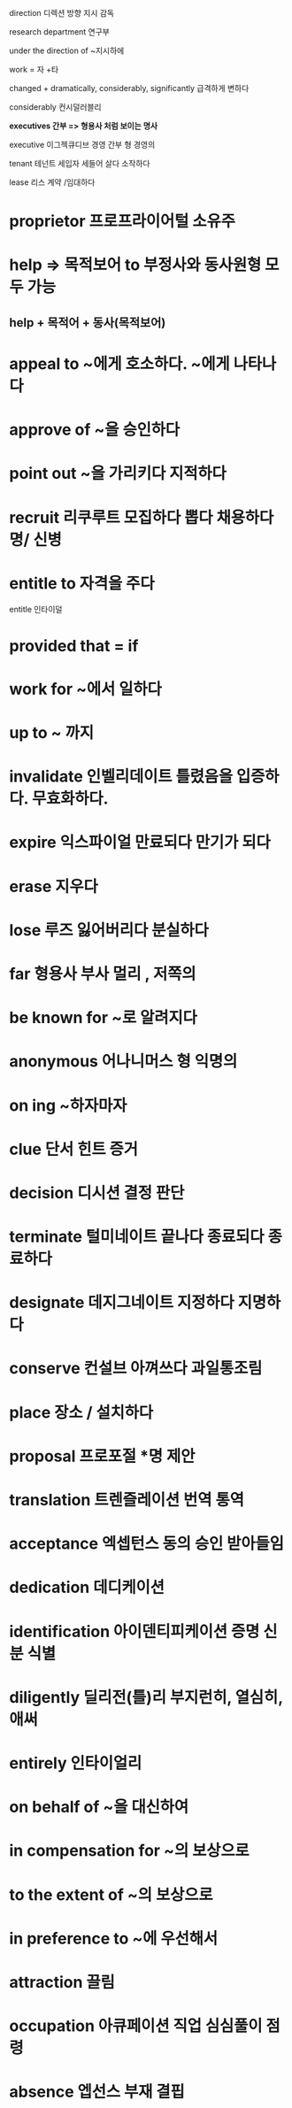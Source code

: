 direction 디렉션 방향 지시 감독

research department 연구부

under the direction of ~지시하에 

work = 자 +타

changed + dramatically, considerably, significantly 급격하게 변하다

considerably 컨시덜러블리

__executives 간부 => 형용사 처럼 보이는 명사__

executive  이그젝큐디브 경영 간부 형 경영의

tenant 테넌트 세입자 세들어 살다 소작하다

lease 리스 계약 /임대하다

# proprietor 프로프라이어털 소유주 


# help => 목적보어 to 부정사와 동사원형 모두 가능

## help + 목적어 + 동사(목적보어)

# appeal to ~에게 호소하다. ~에게 나타나다

# approve of ~을 승인하다

# point out ~을 가리키다 지적하다

# recruit 리쿠루트 모집하다 뽑다 채용하다 명/ 신병

# entitle to 자격을 주다

entitle 인타이덜

# provided that = if

# work for ~에서 일하다

# up to ~ 까지

# invalidate 인벨리데이트 틀렸음을 입증하다. 무효화하다.

# expire 익스파이얼 만료되다 만기가 되다 

# erase 지우다

# lose 루즈 잃어버리다 분실하다  

# far 형용사 부사  멀리 , 저쪽의 

# be known for ~로 알려지다

# anonymous 어나니머스 형 익명의

# on ing ~하자마자

# clue 단서 힌트 증거

# decision 디시션 결정 판단

# terminate 털미네이트 끝나다 종료되다 종료하다

# designate 데지그네이트 지정하다 지명하다

# conserve 컨설브 아껴쓰다 과일통조림

# place 장소 / 설치하다

# proposal 프로포절 *명 제안

# translation 트렌즐레이션 번역 통역

# acceptance 엑셉턴스 동의 승인 받아들임

# dedication 데디케이션

# identification 아이덴티피케이션 증명 신분 식별

# diligently  딜리전(틀)리  부지런히, 열심히, 애써

# entirely 인타이얼리

# on behalf of ~을 대신하여 

# in compensation for  ~의 보상으로

# to the extent of ~의 보상으로

# in preference to ~에 우선해서 

# attraction 끌림 

# occupation 아큐페이션 직업 심심풀이  점령

# absence 엡선스 부재 결핍 
